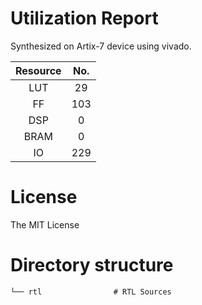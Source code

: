 # Utilization Report
Synthesized on Artix-7 device using vivado.

|Resource| No.|
|:---:|:---:|
|LUT|29|
|FF|103|
|DSP|0|
|BRAM|0|
|IO|229|

# License
The MIT License

# Directory structure

    └── rtl                # RTL Sources
